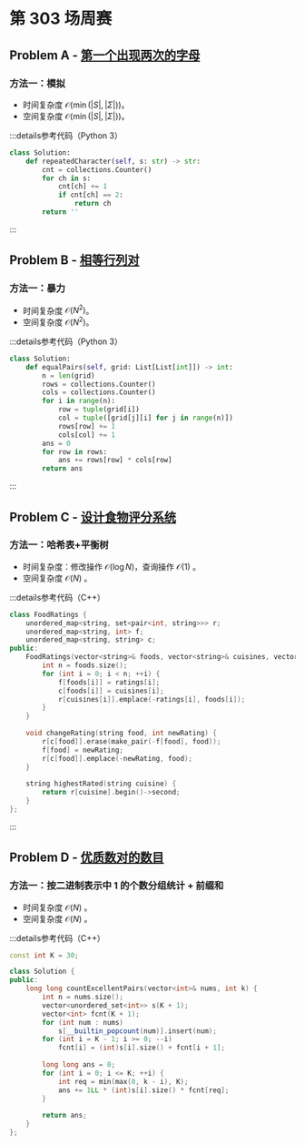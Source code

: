 # 第 303 场周赛

## Problem A - [第一个出现两次的字母](https://leetcode.cn/problems/first-letter-to-appear-twice/)

### 方法一：模拟

- 时间复杂度 $\mathcal{O}(\min(|S|,|\Sigma|))$。
- 空间复杂度 $\mathcal{O}(\min(|S|,|\Sigma|))$。

:::details参考代码（Python 3）

```python
class Solution:
    def repeatedCharacter(self, s: str) -> str:
        cnt = collections.Counter()
        for ch in s:
            cnt[ch] += 1
            if cnt[ch] == 2:
                return ch
        return ''
```

:::

## Problem B - [相等行列对](https://leetcode.cn/problems/equal-row-and-column-pairs/)

### 方法一：暴力

- 时间复杂度 $\mathcal{O}(N^2)$。
- 空间复杂度 $\mathcal{O}(N^2)$。

:::details参考代码（Python 3）

```python
class Solution:
    def equalPairs(self, grid: List[List[int]]) -> int:
        n = len(grid)
        rows = collections.Counter()
        cols = collections.Counter()
        for i in range(n):
            row = tuple(grid[i])
            col = tuple([grid[j][i] for j in range(n)])
            rows[row] += 1
            cols[col] += 1
        ans = 0
        for row in rows:
            ans += rows[row] * cols[row]
        return ans
```

:::

## Problem C - [设计食物评分系统](https://leetcode.cn/problems/design-a-food-rating-system/)

### 方法一：哈希表+平衡树

- 时间复杂度：修改操作 $\mathcal{O}(\log N)$，查询操作 $\mathcal{O}(1)$ 。
- 空间复杂度 $\mathcal{O}(N)$ 。

:::details参考代码（C++）

```cpp
class FoodRatings {
    unordered_map<string, set<pair<int, string>>> r;
    unordered_map<string, int> f;
    unordered_map<string, string> c;
public:
    FoodRatings(vector<string>& foods, vector<string>& cuisines, vector<int>& ratings) {
        int n = foods.size();
        for (int i = 0; i < n; ++i) {
            f[foods[i]] = ratings[i];
            c[foods[i]] = cuisines[i];
            r[cuisines[i]].emplace(-ratings[i], foods[i]);
        }
    }
    
    void changeRating(string food, int newRating) {
        r[c[food]].erase(make_pair(-f[food], food));
        f[food] = newRating;
        r[c[food]].emplace(-newRating, food);
    }
    
    string highestRated(string cuisine) {
        return r[cuisine].begin()->second;
    }
};
```

:::

## Problem D - [优质数对的数目](https://leetcode.cn/problems/number-of-excellent-pairs/)

### 方法一：按二进制表示中 1 的个数分组统计 + 前缀和

- 时间复杂度 $\mathcal{O}(N)$ 。
- 空间复杂度 $\mathcal{O}(N)$ 。

:::details参考代码（C++）

```cpp
const int K = 30;

class Solution {
public:
    long long countExcellentPairs(vector<int>& nums, int k) {
        int n = nums.size();
        vector<unordered_set<int>> s(K + 1);
        vector<int> fcnt(K + 1);
        for (int num : nums)
            s[__builtin_popcount(num)].insert(num);
        for (int i = K - 1; i >= 0; --i)
            fcnt[i] = (int)s[i].size() + fcnt[i + 1];
        
        long long ans = 0;
        for (int i = 0; i <= K; ++i) {
            int req = min(max(0, k - i), K);
            ans += 1LL * (int)s[i].size() * fcnt[req];
        }
        
        return ans;
    }
};
```
